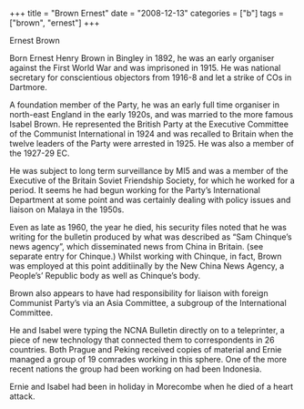 +++
title = "Brown Ernest"
date = "2008-12-13"
categories = ["b"]
tags = ["brown", "ernest"]
+++

Ernest Brown 

Born Ernest Henry Brown in Bingley in 1892, he was an early organiser against the First World War and was imprisoned in 1915. He was national secretary for conscientious objectors from 1916-8 and let a strike of COs in Dartmore. 

A foundation member of the Party, he was an early full time organiser in north-east England in the early 1920s, and was married to the more famous Isabel Brown. He represented the British Party at the Executive Committee of the Communist International in 1924 and was recalled to Britain when the twelve leaders of the Party were arrested in 1925. He was also a member of the 1927-29 EC.   
  

He was subject to long term surveillance by MI5 and was a member of the Executive of the Britain Soviet Friendship Society, for which he worked for a period. It seems he had begun working for the Party’s International Department at some point and was certainly dealing with policy issues and liaison on Malaya in the 1950s.

Even as late as 1960, the year he died, his security files noted that he was writing for the bulletin produced by what was described as “Sam Chinque’s news agency”, which disseminated news from China in Britain. (see separate entry for Chinque.) Whilst working with Chinque, in fact, Brown was employed at this point additiinally by the New China News Agency, a People’s’ Republic body as well as Chinque’s body. 

Brown also appears to have had responsibility for liaison with foreign Communist Party’s via an Asia Committee, a subgroup of the International Committee. 

He and Isabel were typing the NCNA Bulletin directly on to a teleprinter, a piece of new technology that connected them to correspondents in 26 countries. Both Prague and Peking received copies of material and Ernie managed a group of 19 comrades working in this sphere. One of the more recent nations the group had been working on had been Indonesia.

Ernie and Isabel had been in holiday in Morecombe when he died of a heart attack.
